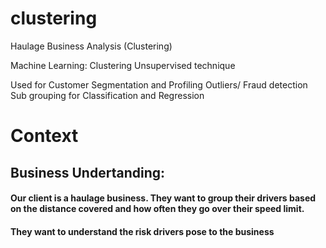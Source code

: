 # clustering
Haulage Business Analysis (Clustering)

Machine Learning:  Clustering
Unsupervised technique

Used for
Customer Segmentation and Profiling
Outliers/ Fraud detection
Sub grouping for Classification and Regression

# Context

## Business Undertanding:
#### Our client is a haulage business. They want to group their drivers based on the distance covered and how often they go over their speed limit.
#### They want to understand the risk drivers pose to the business
